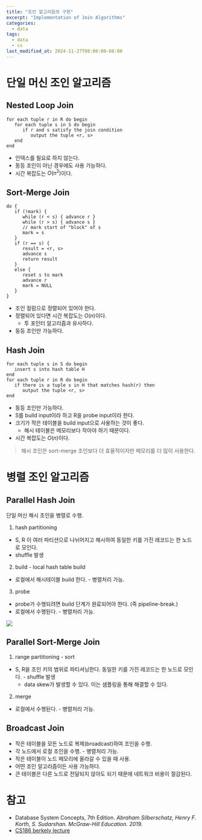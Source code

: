 ```yaml
---
title: "조인 알고리듬의 구현"
excerpt: "Implementation of Join Algorithms"
categories:
  - data
tags:
  - data
  - cs
last_modified_at: 2024-11-27T08:00:00-08:00
---
```


# 단일 머신 조인 알고리즘

## Nested Loop Join

```sudo
for each tuple r in R do begin
   for each tuple s in S do begin
      if r and s satisfy the join condition
         output the tuple <r, s>
   end
end
```
- 인덱스를 필요로 하지 않는다.
- 동등 조인이 아닌 경우에도 사용 가능하다.
- 시간 복잡도는 $O(n^2)$이다.

## Sort-Merge Join

```sudo
do {
   if (!mark) {
      while (r < s) { advance r }
      while (r > s) { advance s }
      // mark start of "block" of s
      mark = s
   }
   if (r == s) {
      result = <r, s>
      advance s
      return result
   }
   else {
      reset s to mark
      advance r
      mark = NULL
   }
}
```
- 조인 컬럼으로 정렬되어 있어야 한다.
- 정렬되어 있다면 시간 복잡도는 $O(n)$이다. 
  - 투 포인터 알고리즘과 유사하다.
- 동등 조인만 가능하다.

## Hash Join

```sudo
for each tuple s in S do begin
   insert s into hash table H
end
for each tuple r in R do begin
   if there is a tuple s in H that matches hash(r) then
      output the tuple <r, s>
end
```
- 동등 조인만 가능하다.
- S를 build input이라 하고 R을 probe input이라 한다.
- 크기가 작은 테이블을 build input으로 사용하는 것이 좋다.
  - 해시 테이블은 메모리보다 작아야 하기 때문이다.
- 시간 복잡도는 $O(n)$이다.

> 해시 조인은 sort-merge 조인보다 더 효율적이지만 메모리를 더 많이 사용한다.

# 병렬 조인 알고리즘

## Parallel Hash Join

단일 머신 해시 조인을 병렬로 수행.
1. hash partitioning
  - S, R 이 여러 파티션으로 나뉘어지고 해시하여 동일한 키를 가진 레코드는 한 노드로 모인다.
  - shuffle 발생
2. build - local hash table build
  - 로컬에서 해시테이블 build 한다. - 병렬처리 가능.
3. probe 
  - probe가 수행되려면 build 단계가 완료되어야 한다. (즉 pipeline-break.)
  - 로컬에서 수행된다. - 병렬처리 가능.

![](https://dt5vp8kor0orz.cloudfront.net/deb3b1023aa97d164a291e64032fa3f05d566a58/5-Figure4-1.png)

## Parallel Sort-Merge Join
1. range partitioning - sort
  - S, R을 조인 키의 범위로 파티셔닝한다. 동일한 키를 가진 레코드는 한 노드로 모인다. - shuffle 발생
    - data skew가 발생할 수 있다. 이는 샘플링을 통해 해결할 수 있다.
2. merge
  - 로컬에서 수행된다. - 병렬처리 가능.

## Broadcast Join
- 작은 테이블을 모든 노드로 복제(broadcast)하여 조인을 수행.
- 각 노드에서 로컬 조인을 수행. - 병렬처리 가능.
- 작은 테이블이 노드 메모리에 올라갈 수 있을 때 사용.
- 어떤 조인 알고리즘이든 사용 가능하다.
- 큰 테이블은 다른 노드로 전달되지 않아도 되기 때문에 네트워크 비용이 절감된다.

# 참고 
- Database System Concepts, 7th Edition. *Abraham Silberschatz, Henry F. Korth, S. Sudarshan. McGraw-Hill Education. 2019.*
- [CS186 berkely lecture](https://www.youtube.com/@CS186Berkeley/videos)